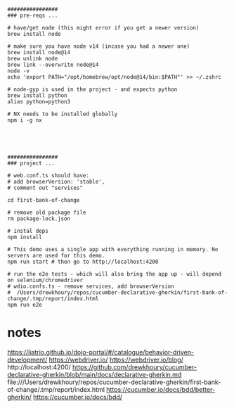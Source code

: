 
```
################
### pre-reqs ...

# have/get node (this might error if you get a newer version)
brew install node

# make sure you have node v14 (incase you had a newer one)
brew install node@14
brew unlink node
brew link --overwrite node@14
node -v
echo 'export PATH="/opt/homebrew/opt/node@14/bin:$PATH"' >> ~/.zshrc

# node-gyp is used in the project - and expects python
brew install python
alias python=python3

# NX needs to be installed globally
npm i -g nx





################
### project ...

# web.conf.ts should have:
# add browserVersion: 'stable',
# comment out "services"

cd first-bank-of-change

# remove old package file
rm package-lock.json

# instal deps
npm install

# This demo uses a single app with everything running in memory. No servers are used for this demo.
npm run start # then go to http://localhost:4200

# run the e2e tests - which will also bring the app up - will depend on selenium/chromedriver
# wdio.confs.ts - remove services, add browserVersion
#  /Users/drewkhoury/repos/cucumber-declarative-gherkin/first-bank-of-change/.tmp/report/index.html
npm run e2e

```

# notes
https://liatrio.github.io/dojo-portal/#/catalogue/behavior-driven-development/
https://webdriver.io/
https://webdriver.io/blog/
http://localhost:4200/
https://github.com/drewkhoury/cucumber-declarative-gherkin/blob/main/docs/declarative-gherkin.md
file:///Users/drewkhoury/repos/cucumber-declarative-gherkin/first-bank-of-change/.tmp/report/index.html
https://cucumber.io/docs/bdd/better-gherkin/
https://cucumber.io/docs/bdd/

